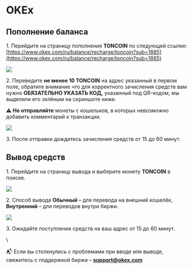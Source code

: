 # OKEx

## Пополнение баланса <a href="#popolnenie-balansa" id="popolnenie-balansa"></a>

1\. Перейдите на страницу пополнения **TONCOIN** по следующей ссылке: [https://www.okex.com/ru/balance/recharge/toncoin?sub=1885](https://www.okex.com/ru/balance/recharge/toncoin?sub=1885)

![](https://telegra.ph/file/e66d0d78cedbcffa48434.png)

2\. Переведите **не менее 10 TONCOIN** на адрес указанный в первом поле, обратите внимание что для корректного зачисления средств вам нужно **ОБЯЗАТЕЛЬНО УКАЗАТЬ КОД,** указанный под QR-кодом, мы выделили его зелёным на скриншоте ниже.

⚠️ **Не отправляйте** монеты с кошельков, в которых невозможно добавить комментарий к транзакции.

![](https://telegra.ph/file/bd669366cc918107ffa90.png)

3\. После отправки дождитесь зачисления средств от 15 до 60 минут.

## Вывод средств <a href="#vyvod-sredstv" id="vyvod-sredstv"></a>

1\. Перейдите на страницу вывода и выберите монету **TONCOIN** в поиске.

![](https://telegra.ph/file/30c18e8e00a3330da6773.png)

2\. Способ вывода **Обычный** – для перевода на внешний кошелёк, **Внутренний** – для переводов внутри биржи.

![](https://telegra.ph/file/977926888f84133cfd97a.png)

3\. Ожидайте поступления средств на ваш адрес от 15 до 60 минут.

\


📬 Если вы столкнулись с проблемами при вводе или выводе, свяжитесь с поддержкой биржи – **support@okex.com**
